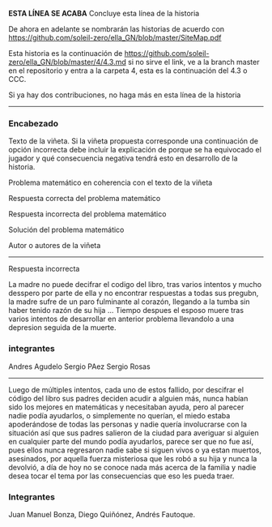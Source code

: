 **ESTA LÍNEA SE ACABA** Concluye esta línea de la historia

De ahora en adelante se nombrarán las historias de acuerdo con https://github.com/soleil-zero/ella_GN/blob/master/SiteMap.pdf

Esta historia es la continuación de https://github.com/soleil-zero/ella_GN/blob/master/4/4.3.md si no sirve el link, ve a la branch master en el repositorio y entra a la carpeta 4, esta es la continuación del 4.3 o CCC.

Si ya hay dos contribuciones, no haga más en esta línea de la historia

**********************************************************************
### Encabezado

Texto de la viñeta. Si la viñeta propuesta corresponde una continuación de opción incorrecta debe incluir la explicación de porque se ha equivocado el jugador y qué consecuencia negativa tendrá esto en desarrollo de la historia.

Problema matemático en coherencia con el texto de la viñeta

Respuesta correcta del problema matemático

Respuesta incorrecta del problema matemático

Solución del problema matemático

Autor o autores de la viñeta
**********************************************************************


Respuesta incorrecta

La madre no puede decifrar el codigo  del libro, tras varios intentos  y mucho desspero por parte de ella  y no encontrar  respuestas a todas sus pregubn, la madre sufre de un paro fulminante al corazón, llegando a la tumba sin haber tenido razón de su hija ...
Tiempo despues el esposo  muere  tras varios intentos de desarrollar en anterior problema llevandolo a una depresion seguida de la muerte.

### integrantes
Andres Agudelo
Sergio PAez
Sergio Rosas

******************************************************************

Luego de múltiples intentos, cada uno de estos fallido, por descifrar el código del libro sus padres deciden acudir a alguien más, nunca habían sido los mejores en matemáticas y necesitaban ayuda, pero al parecer nadie podía ayudarlos, o simplemente no querían, el miedo estaba apoderándose de todas las personas y nadie quería involucrarse con la situación así que sus padres salieron de la ciudad para averiguar si alguien  en cualquier parte del mundo podía ayudarlos, parece ser que no fue así, pues ellos nunca regresaron nadie sabe si siguen vivos o ya estan muertos, asesinados, por aquella fuerza misteriosa que les robó a su hija y nunca la devolvió, a día de hoy no se conoce nada más acerca de la familia y nadie desea tocar el tema por las consecuencias que eso les pueda traer.

### Integrantes
Juan Manuel Bonza, Diego Quiñónez, Andrés Fautoque.
